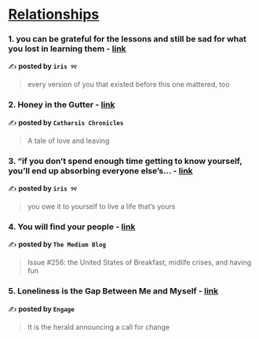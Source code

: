 
<h1><a href=https://medium.com/tag/relationships/recommended target="_blank" rel="noopener noreferrer">Relationships</a></h1>
<h3>1. you can be grateful for the lessons and still be sad for what you lost in learning them - <a href="https://medium.com/@fyoaeuriz/you-can-be-grateful-for-the-lessons-and-still-be-sad-for-what-you-lost-in-learning-them-450472c6056a" target="_blank" rel="noopener noreferrer">link</a></h3>

✍️ **posted by `iris ୨୧`**

<blockquote>every version of you that existed before this one mattered, too</blockquote>

<h3>2. Honey in the Gutter - <a href="https://medium.com/catharsis-chronicles/honey-in-the-gutter-243aa6ca824c" target="_blank" rel="noopener noreferrer">link</a></h3>

✍️ **posted by `Catharsis Chronicles`**

<blockquote>A tale of love and leaving</blockquote>

<h3>3. “if you don’t spend enough time getting to know yourself, you’ll end up absorbing everyone else’s… - <a href="https://medium.com/@fyoaeuriz/if-you-dont-spend-enough-time-getting-to-know-yourself-you-ll-end-up-absorbing-everyone-else-s-e52c3ff17df4" target="_blank" rel="noopener noreferrer">link</a></h3>

✍️ **posted by `iris ୨୧`**

<blockquote>you owe it to yourself to live a life that’s yours</blockquote>

<h3>4. You will find your people - <a href="https://medium.com/blog/you-will-find-your-people-0253321a5c62" target="_blank" rel="noopener noreferrer">link</a></h3>

✍️ **posted by `The Medium Blog`**

<blockquote>Issue #256: the United States of Breakfast, midlife crises, and having fun</blockquote>

<h3>5. Loneliness is the Gap Between Me and Myself - <a href="https://medium.com/engage/loneliness-is-the-gap-between-me-and-myself-13b9280c49bf" target="_blank" rel="noopener noreferrer">link</a></h3>

✍️ **posted by `Engage`**

<blockquote>It is the herald announcing a call for change</blockquote>

